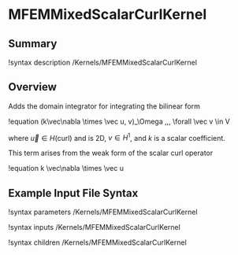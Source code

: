 # MFEMMixedScalarCurlKernel

## Summary

!syntax description /Kernels/MFEMMixedScalarCurlKernel

## Overview

Adds the domain integrator for integrating the bilinear form

!equation
(k\vec\nabla \times \vec u, v)_\Omega \,\,\, \forall \vec v \in V

where $\vec u \in H(\mathrm{curl})$ and is 2D, $v \in H^1$, and
$k$ is a scalar coefficient.

This term arises from the weak form of the scalar curl operator

!equation
k \vec\nabla \times \vec u

## Example Input File Syntax

!syntax parameters /Kernels/MFEMMixedScalarCurlKernel

!syntax inputs /Kernels/MFEMMixedScalarCurlKernel

!syntax children /Kernels/MFEMMixedScalarCurlKernel
